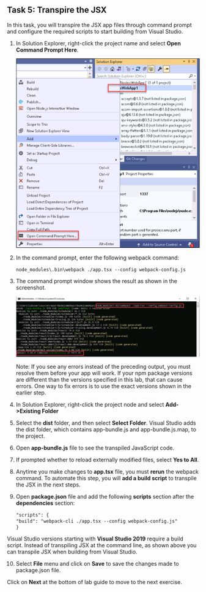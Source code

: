 ## Task 5: Transpire the JSX

In this task, you will transpire the JSX app files through command prompt and configure the required scripts to start building from Visual Studio.

1. In Solution Explorer, right-click the project name and select **Open Command Prompt Here**.
 
   ![](images/opencmd.png)
   
2. In the command prompt, enter the following webpack command:
   ```
   node_modules\.bin\webpack ./app.tsx --config webpack-config.js
   ```
3. The command prompt window shows the result as shown in the screenshot.
   
   ![](images/cmdres.png)
   
   Note: If you see any errors instead of the preceding output, you must resolve them before your app will work. If your npm package versions are different than the versions  specified in this lab, that can cause errors. One way to fix errors is to use the exact versions shown in the earlier step.

4. In Solution Explorer, right-click the project node and select **Add->Existing Folder**

5. Select the **dist** folder, and then select **Select Folder**. Visual Studio adds the dist folder, which contains app-bundle.js and app-bundle.js.map, to the project.

6. Open **app-bundle.js** file to see the transpiled JavaScript code.

7. If prompted whether to reload externally modified files, select **Yes to All**.

8. Anytime you make changes to **app.tsx** file, you must **rerun** the webpack command. To automate this step, you will **add a build script** to transpile the JSX in the next steps.

9. Open **package.json** file and add the following **scripts** section after the **dependencies** section:
   ```
   "scripts": {
   "build": "webpack-cli ./app.tsx --config webpack-config.js"
   }
   ```
  Visual Studio versions starting with **Visual Studio 2019** require a build script. Instead of transpiling JSX at the command line, as shown above you can transpile JSX when building from Visual Studio.

10. Select **File** menu and click on **Save** to save the changes made to package.json file.


Click on **Next** at the bottom of lab guide to move to the next exercise.
